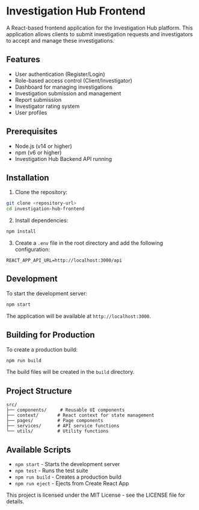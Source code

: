 # Investigation Hub Frontend

A React-based frontend application for the Investigation Hub platform. This application allows clients to submit investigation requests and investigators to accept and manage these investigations.

## Features

- User authentication (Register/Login)
- Role-based access control (Client/Investigator)
- Dashboard for managing investigations
- Investigation submission and management
- Report submission
- Investigator rating system
- User profiles

## Prerequisites

- Node.js (v14 or higher)
- npm (v6 or higher)
- Investigation Hub Backend API running

## Installation

1. Clone the repository:
```bash
git clone <repository-url>
cd investigation-hub-frontend
```

2. Install dependencies:
```bash
npm install
```

3. Create a `.env` file in the root directory and add the following configuration:
```env
REACT_APP_API_URL=http://localhost:3000/api
```

## Development

To start the development server:

```bash
npm start
```

The application will be available at `http://localhost:3000`.

## Building for Production

To create a production build:

```bash
npm run build
```

The build files will be created in the `build` directory.

## Project Structure

```
src/
├── components/     # Reusable UI components
├── context/       # React context for state management
├── pages/         # Page components
├── services/      # API service functions
└── utils/         # Utility functions
```

## Available Scripts

- `npm start` - Starts the development server
- `npm test` - Runs the test suite
- `npm run build` - Creates a production build
- `npm run eject` - Ejects from Create React App

This project is licensed under the MIT License - see the LICENSE file for details. 
